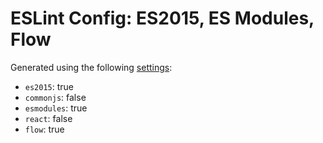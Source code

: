 # ESLint Config: ES2015, ES Modules, Flow

Generated using the following [settings](https://github.com/wildpeaks/packages-eslint-config#readme):

- `es2015`: true
- `commonjs`: false
- `esmodules`: true
- `react`: false
- `flow`: true
	